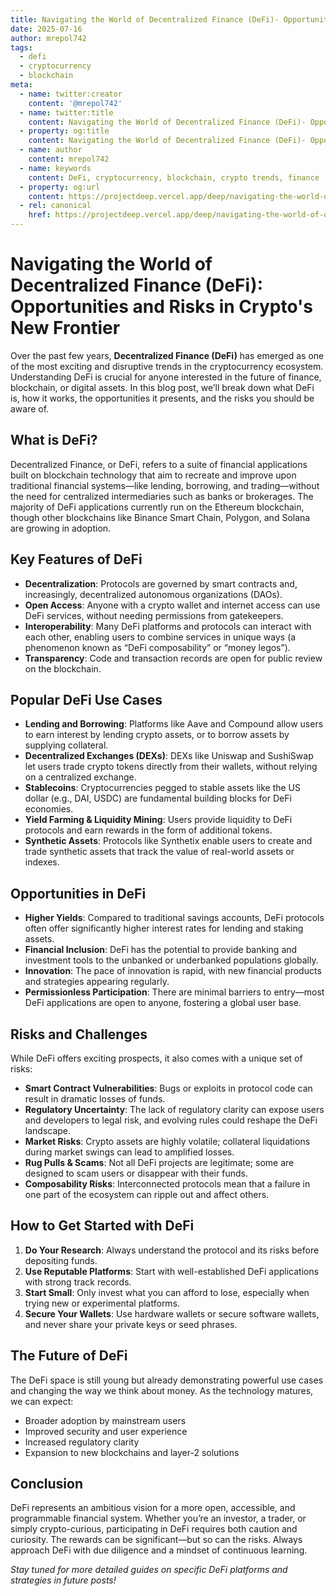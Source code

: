 ```yaml
---
title: Navigating the World of Decentralized Finance (DeFi)- Opportunities and Risks in Crypto's New Frontier
date: 2025-07-16
author: mrepol742
tags:
  - defi
  - cryptocurrency
  - blockchain
meta:
  - name: twitter:creator
    content: '@mrepol742'
  - name: twitter:title
    content: Navigating the World of Decentralized Finance (DeFi)- Opportunities and Risks in Crypto's New Frontier
  - property: og:title
    content: Navigating the World of Decentralized Finance (DeFi)- Opportunities and Risks in Crypto's New Frontier
  - name: author
    content: mrepol742
  - name: keywords
    content: DeFi, cryptocurrency, blockchain, crypto trends, finance
  - property: og:url
    content: https://projectdeep.vercel.app/deep/navigating-the-world-of-decentralized-finance-defi-opportunities-and-risks-in-cryptos-new-frontier/
  - rel: canonical
    href: https://projectdeep.vercel.app/deep/navigating-the-world-of-decentralized-finance-defi-opportunities-and-risks-in-cryptos-new-frontier/
---
```


# Navigating the World of Decentralized Finance (DeFi): Opportunities and Risks in Crypto's New Frontier

Over the past few years, **Decentralized Finance (DeFi)** has emerged as one of the most exciting and disruptive trends in the cryptocurrency ecosystem. Understanding DeFi is crucial for anyone interested in the future of finance, blockchain, or digital assets. In this blog post, we’ll break down what DeFi is, how it works, the opportunities it presents, and the risks you should be aware of.

## What is DeFi?

Decentralized Finance, or DeFi, refers to a suite of financial applications built on blockchain technology that aim to recreate and improve upon traditional financial systems—like lending, borrowing, and trading—without the need for centralized intermediaries such as banks or brokerages. The majority of DeFi applications currently run on the Ethereum blockchain, though other blockchains like Binance Smart Chain, Polygon, and Solana are growing in adoption.

## Key Features of DeFi

- **Decentralization**: Protocols are governed by smart contracts and, increasingly, decentralized autonomous organizations (DAOs).
- **Open Access**: Anyone with a crypto wallet and internet access can use DeFi services, without needing permissions from gatekeepers.
- **Interoperability**: Many DeFi platforms and protocols can interact with each other, enabling users to combine services in unique ways (a phenomenon known as “DeFi composability” or “money legos”).
- **Transparency**: Code and transaction records are open for public review on the blockchain.

## Popular DeFi Use Cases

- **Lending and Borrowing**: Platforms like Aave and Compound allow users to earn interest by lending crypto assets, or to borrow assets by supplying collateral.
- **Decentralized Exchanges (DEXs)**: DEXs like Uniswap and SushiSwap let users trade crypto tokens directly from their wallets, without relying on a centralized exchange.
- **Stablecoins**: Cryptocurrencies pegged to stable assets like the US dollar (e.g., DAI, USDC) are fundamental building blocks for DeFi economies.
- **Yield Farming & Liquidity Mining**: Users provide liquidity to DeFi protocols and earn rewards in the form of additional tokens.
- **Synthetic Assets**: Protocols like Synthetix enable users to create and trade synthetic assets that track the value of real-world assets or indexes.

## Opportunities in DeFi

- **Higher Yields**: Compared to traditional savings accounts, DeFi protocols often offer significantly higher interest rates for lending and staking assets.
- **Financial Inclusion**: DeFi has the potential to provide banking and investment tools to the unbanked or underbanked populations globally.
- **Innovation**: The pace of innovation is rapid, with new financial products and strategies appearing regularly.
- **Permissionless Participation**: There are minimal barriers to entry—most DeFi applications are open to anyone, fostering a global user base.

## Risks and Challenges

While DeFi offers exciting prospects, it also comes with a unique set of risks:

- **Smart Contract Vulnerabilities**: Bugs or exploits in protocol code can result in dramatic losses of funds.
- **Regulatory Uncertainty**: The lack of regulatory clarity can expose users and developers to legal risk, and evolving rules could reshape the DeFi landscape.
- **Market Risks**: Crypto assets are highly volatile; collateral liquidations during market swings can lead to amplified losses.
- **Rug Pulls & Scams**: Not all DeFi projects are legitimate; some are designed to scam users or disappear with their funds.
- **Composability Risks**: Interconnected protocols mean that a failure in one part of the ecosystem can ripple out and affect others.

## How to Get Started with DeFi

1. **Do Your Research**: Always understand the protocol and its risks before depositing funds.
2. **Use Reputable Platforms**: Start with well-established DeFi applications with strong track records.
3. **Start Small**: Only invest what you can afford to lose, especially when trying new or experimental platforms.
4. **Secure Your Wallets**: Use hardware wallets or secure software wallets, and never share your private keys or seed phrases.

## The Future of DeFi

The DeFi space is still young but already demonstrating powerful use cases and changing the way we think about money. As the technology matures, we can expect:

- Broader adoption by mainstream users
- Improved security and user experience
- Increased regulatory clarity
- Expansion to new blockchains and layer-2 solutions

## Conclusion

DeFi represents an ambitious vision for a more open, accessible, and programmable financial system. Whether you’re an investor, a trader, or simply crypto-curious, participating in DeFi requires both caution and curiosity. The rewards can be significant—but so can the risks. Always approach DeFi with due diligence and a mindset of continuous learning.

_Stay tuned for more detailed guides on specific DeFi platforms and strategies in future posts!_

